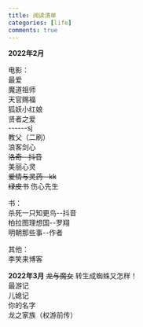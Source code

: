 ```yaml
---
title: 阅读清单
categories: [life]
comments: true
---
```

**2022年2月**

电影：  
最爱  
魔道祖师  
天官赐福  
狐妖小红娘  
贤者之爱  
------sj  
教父（二刷）  
浪客剑心  
~~洛奇--抖音~~  
美丽心灵  
~~爱情与灵药--kk~~  
~~绿皮书~~
伤心先生

书：  
杀死一只知更鸟--抖音  
柏拉图理想国--罗翔  
明朝那些事--作者  

其他：  
李笑来博客  

**2022年3月**
~~龙与魔女~~
转生成蜘蛛又怎样！  
最游记  
儿媳记  
你的名字  
龙之家族（权游前传）